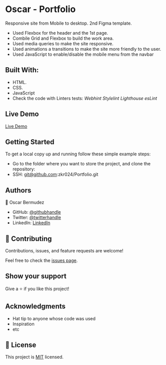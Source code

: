 # Oscar - Portfolio

Responsive site from Mobile to desktop.
2nd Figma template.
- Used Flexbox for the header and the 1st page.
- Combile Grid and Flexbox to build the work area.
- Used media queries to make the site responsive.
- Used animations a transitions to make the site more friendly to the user.
- Used JavaScript to enable/disable the mobile menu from the navbar

## Built With:

- HTML.
- CSS.
- JavaScript
- Check the code with Linters tests:
  *Webhint*
  *Stylelint*
  *Lighthouse*
  *esLint*

## Live Demo

[Live Demo](https://zkr024.github.io/Portfolio/)

## Getting Started

To get a local copy up and running follow these simple example steps:
- Go to the folder where you want to store the project, and clone the repository:
- SSH: git@github.com:zkr024/Portfolio.git

## Authors

👤 Oscar Bermudez

- GitHub: [@githubhandle](https://github.com/zkr024)
- Twitter: [@twitterhandle](https://twitter.com/zkr024)
- LinkedIn: [LinkedIn](www.linkedin.com/in/oscar-bermudez-07908222a)

## 🤝 Contributing
Contributions, issues, and feature requests are welcome!

Feel free to check the [issues page](../../issues/).

## Show your support
Give a ⭐️ if you like this project!

## Acknowledgments
- Hat tip to anyone whose code was used
- Inspiration
- etc

## 📝 License
This project is [MIT](./MIT.md) licensed.

